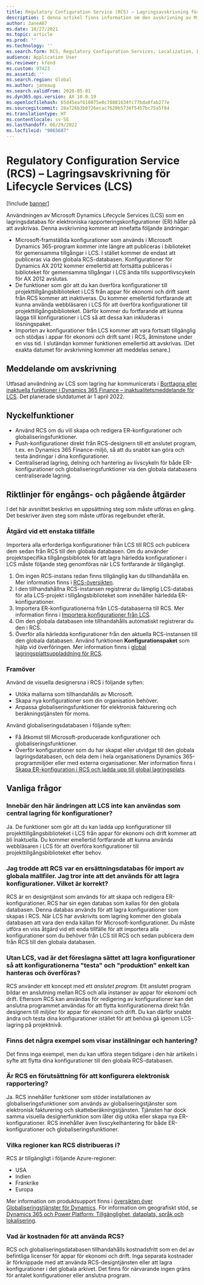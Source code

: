 ```yaml
---
title: Regulatory Configuration Service (RCS) – Lagringsavskrivning för Lifecycle Services (LCS)
description: I denna artikel finns information om den avskrivning av Microsoft Dynamics Lifecycle Services (LCS)-lagring som planerats som en del av sammanslagningen av den globala databasen för Regulatory Configuration Service (RCS).
author: JaneA07
ms.date: 10/27/2021
ms.topic: article
ms.prod: ''
ms.technology: ''
ms.search.form: RCS, Regulatory Configuration Services, Localization, LCS storage, LCS storage deprecation
audience: Application User
ms.reviewer: kfend
ms.custom: 97423
ms.assetid: ''
ms.search.region: Global
ms.author: janeaug
ms.search.validFrom: 2020-05-01
ms.dyn365.ops.version: AX 10.0.19
ms.openlocfilehash: 65d45eaf618075e0c78881634fc77bda0fab277e
ms.sourcegitcommit: 28a726b3b0726ecac7620b5736f5457bc75a5f84
ms.translationtype: HT
ms.contentlocale: sv-SE
ms.lasthandoff: 06/29/2022
ms.locfileid: "9065687"
---
```

# <a name="regulatory-configuration-service-rcs--lifecycle-services-lcs-storage-deprecation"></a>Regulatory Configuration Service (RCS) – Lagringsavskrivning för Lifecycle Services (LCS)

[!include [banner](../includes/banner.md)]

Användningen av Microsoft Dynamics Lifecycle Services (LCS) som en lagringsdatabas för elektroniska rapporteringskonfigurationer (ER) håller på att avskrivas. Denna avskrivning kommer att innefatta följande ändringar:

- Microsoft-framställda konfigurationer som används i Microsoft Dynamics 365-program kommer inte längre att publiceras i biblioteket för gemensamma tillgångar i LCS. I stället kommer de endast att publiceras via den globala RCS-databasen. Konfigurationer för Dynamics AX 2012 kommer emellertid att fortsätta publiceras i biblioteket för gemensamma tillgångar i LCS ända tills supportlivscykeln för AX 2012 avslutas.
- De funktioner som gör att du kan överföra konfigurationer till projekttillgångsbiblioteket i LCS från appar för ekonomi och drift samt från RCS kommer att inaktiveras. Du kommer emellertid fortfarande att kunna använda webbläsaren i LCS för att överföra konfigurationer till projekttillgångsbiblioteket. Därför kommer du fortfarande att kunna lägga till konfigurationer i LCS så att dessa kan inkluderas i lösningspaket.
- Importen av konfigurationer från LCS kommer att vara fortsatt tillgänglig och stödjas i appar för ekonomi och drift samt i RCS, åtminstone under en viss tid. I slutändan kommer funktionen emellertid att avskrivas. (Det exakta datumet för avskrivning kommer att meddelas senare.)

## <a name="deprecation-notice"></a>Meddelande om avskrivning

Utfasad användning av LCS som lagring har kommunicerats i [Borttagna eller inaktuella funktioner i Dynamics 365 Finance – inaktualitetsmeddelande för LCS](../get-started/removed-deprecated-features-finance.md#features-removed-or-deprecated-in-the-finance-10017-release). Det planerade slutdatumet är 1 april 2022.

## <a name="key-features"></a>Nyckelfunktioner

- Använd RCS om du vill skapa och redigera ER-konfigurationer och globaliseringsfunktioner.
- Push-konfigurationer direkt från RCS-designern till ett anslutet program, t.ex. en Dynamics 365 Finance-miljö, så att du snabbt kan göra och testa ändringar i dina konfigurationer.
- Centraliserad lagring, delning och hantering av livscykeln för både ER-konfigurationer och globaliseringsfunktioner via den globala databasens centraliserade lagring.

## <a name="guidance-for-one-time-and-ongoing-actions"></a>Riktlinjer för engångs- och pågående åtgärder

I det här avsnittet beskrivs en uppsättning steg som måste utföras en gång. Det beskriver även steg som måste utföras regelbundet efteråt.

### <a name="one-time-action"></a>Åtgärd vid ett enstaka tillfälle

Importera alla erforderliga konfigurationer från LCS till RCS och publicera dem sedan från RCS till den globala databasen. Om du använder projektspecifika tillgångsbibliotek för att lagra härledda konfigurationer i LCS måste följande steg genomföras när LCS fortfarande är tillgängligt.

1. Om ingen RCS-instans redan finns tillgänglig kan du tillhandahålla en. Mer information finns i [RCS-översikten](rcs-overview.md).
2. I den tillhandahållna RCS-instansen registrerar du lämplig LCS-databas för alla LCS-projekt i tillgångsbiblioteket som innehåller härledda ER-konfigurationer.
3. Importera ER-konfigurationerna från LCS-databaserna till RCS. Mer information finns i [Importera konfigurationer från LCS](/dynamics365/fin-ops-core/dev-itpro/analytics/tasks/er-import-configuration-lifecycle-services).
4. Om den globala databasen inte tillhandahålls automatiskt registrerar du den i RCS.
5. Överför alla härledda konfigurationer från den aktuella RCS-instansen till den globala databasen. Använd funktionen **Konfigurationspaket** som hjälp vid överföringen. Mer information finns i [global lagringsplattsuppladdning för RCS](rcs-global-repo-upload.md).

### <a name="going-forward"></a>Framöver

Använd de visuella designersna i RCS i följande syften:

- Utöka mallarna som tillhandahålls av Microsoft.
- Skapa nya konfigurationer som din organisation behöver.
- Anpassa globaliseringsfunktioner för elektronisk fakturering och beräkningstjänsten för moms.

Använd globaliseringsdatabasen i följande syften:

- Få åtkomst till Microsoft-producerade konfigurationer och globaliseringsfunktioner.
- Överför konfigurationer som du har skapat eller utvidgat till den globala lagringsdatabasen, och dela dem i hela organisationens Dynamics 365-programmiljöer eller med externa organisationer. Mer information finns i [Skapa ER-konfiguration i RCS och ladda upp till global lagringsplats](rcs-global-repo-upload.md).

## <a name="frequently-asked-questions"></a>Vanliga frågor

### <a name="does-this-change-mean-that-lcs-cant-be-used-as-central-storage-for-configurations"></a>Innebär den här ändringen att LCS inte kan användas som central lagring för konfigurationer?

Ja. De funktioner som gör att du kan ladda upp konfigurationer till projekttillgångsbiblioteket i LCS från appar för ekonomi och drift kommer att bli inaktuella. Du kommer emellertid fortfarande att kunna använda webbläsaren i LCS för att överföra konfigurationer till projekttillgångsbiblioteket efter behov.

### <a name="i-thought-that-rcs-was-a-replacement-repository-for-importing-global-template-files-i-didnt-think-that-its-used-to-store-configurations-which-is-correct"></a>Jag trodde att RCS var en ersättningsdatabas för import av globala mallfiler. Jag tror inte att det används för att lagra konfigurationer. Vilket är korrekt?

RCS är en designtjänst som används för att skapa och redigera ER-konfigurationer. RCS har sin egen databas som kallas för den globala databasen. Denna databas används för att lagra konfigurationer som skapas i RCS. När LCS har avskrivits som lagring kommer den globala databasen att vara den enda källan för Microsoft-konfigurationer. Du måste utföra en viss åtgärd vid ett enda tillfälle för att importera alla konfigurationer som du behöver från LCS till RCS och sedan publicera dem från RCS till den globala databasen.

### <a name="without-lcs-what-is-the-suggested-way-to-store-configurations-so-that-test-and-production-configurations-can-easily-be-managed-and-transferred"></a>Utan LCS, vad är det föreslagna sättet att lagra konfigurationer så att konfigurationerna "testa" och "produktion" enkelt kan hanteras och överföras?

RCS använder ett koncept med ett *anslutet program*. Ett anslutet program bildar en anslutning mellan RCS och alla instanser av appar för ekonomi och drift. Eftersom RCS kan användas för redigering av konfigurationer kan det anslutna programmet användas för att flytta konfigurationerna direkt från designern till miljöer för appar för ekonomi och drift. Du kan därför snabbt ändra och testa dina konfigurationer istället för att behöva gå igenom LCS-lagring på projektnivå.

### <a name="are-there-any-examples-that-show-the-setup-and-management"></a>Finns det några exempel som visar inställningar och hantering?

Det finns inga exempel, men du kan utföra stegen tidigare i den här artikeln i syfte att flytta dina konfigurationer till den globala RCS-databasen.

### <a name="is-rcs-a-prerequisite-to-configure-electronic-reporting"></a>Är RCS en förutsättning för att konfigurera elektronisk rapportering?

Ja. RCS innehåller funktioner som stöder installationen av globaliseringsfunktioner som används av globaliseringstjänster som elektronisk fakturering och skatteberäkningstjänsten. Tjänsten har dock samma visuella designerfunktion som låter dig utöka eller skapa nya ER-konfigurationer. RCS innehåller även livscykelhantering för både ER-konfigurationer och globaliseringsfunktioner.

### <a name="which-regions-can-rcs-be-deployed-in"></a>Vilka regioner kan RCS distribueras i?

RCS är tillgängligt i följande Azure-regioner:

- USA
- Indien
- Frankrike
- Europa

Mer information om produktsupport finns i [översikten över Globaliseringstjänster för Dynamics](globalization-services-overview.md). För information om geografiskt stöd, se [Dynamics 365 och Power Platform: Tillgänglighet, dataplats, språk och lokalisering](https://aka.ms/rcs/D365Productavailabilityguide).

### <a name="whats-the-cost-of-using-rcs"></a>Vad är kostnaden för att använda RCS?

RCS och globaliseringsdatabasen tillhandahålls kostnadsfritt som en del av befintliga licenser för appar för ekonomi och drift. Inga separata kostnader är förknippade med att använda RCS-designtjänsten eller att lagra konfigurationer i det globala arkivet. Det finns för närvarande ingen gräns för antalet konfigurationer eller anslutna program.
